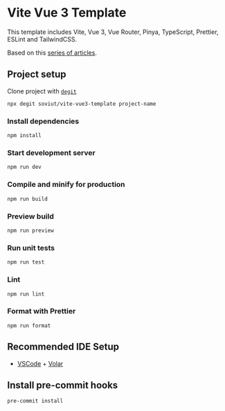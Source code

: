 # Vite Vue 3 Template

This template includes Vite, Vue 3, Vue Router, Pinya, TypeScript, Prettier,
ESLint and TailwindCSS.

Based on this [series of articles](https://dev.to/imomaliev/series/13845).

## Project setup

Clone project with [`degit`](https://github.com/Rich-Harris/degit)

```
npx degit soviut/vite-vue3-template project-name
```

### Install dependencies

```
npm install
```

### Start development server

```
npm run dev
```

### Compile and minify for production

```
npm run build
```

### Preview build

```
npm run preview
```

### Run unit tests

```
npm run test
```

### Lint

```
npm run lint
```

### Format with Prettier

```
npm run format
```

## Recommended IDE Setup

- [VSCode](https://code.visualstudio.com/) +
[Volar](https://marketplace.visualstudio.com/items?itemName=johnsoncodehk.volar)

## Install pre-commit hooks

```
pre-commit install
```
